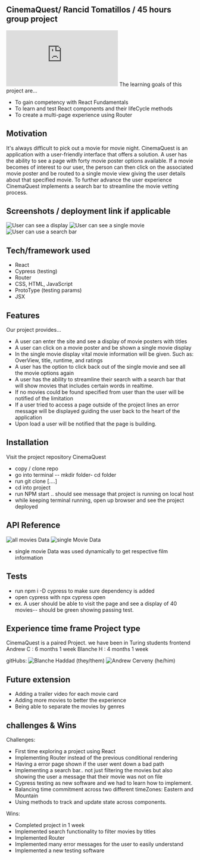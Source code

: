 ## CinemaQuest/ Rancid Tomatillos / 45 hours group project 
![Project requirements Rancid Tomatillos]( https://frontend.turing.edu/projects/module-3/rancid-tomatillos-v3.html)
The learning goals of this project are...
- To gain competency with React Fundamentals
- To learn and test React components and their lifeCycle methods
- To create a multi-page experience using Router 

## Motivation
It's always difficult to pick out a movie for movie night. CinemaQuest is an application with a user-friendly interface that offers a solution. A user has the ability to see a page with forty movie poster options available. If a movie becomes of interest to our user, the person can then click on the associated movie poster and be routed to a single movie view giving the user details about that specified movie. To further advance the user experience CinemaQuest implements a search bar to streamline the movie vetting process.  
 
## Screenshots / deployment link if applicable
![User can see a display](./src/assets/allMovies.gif)
![User can see a single movie](./src/assets/singleMovie.gif)
![User can use a search bar](./src/assets/searchBar.gif)
## Tech/framework used
- React 
- Cypress (testing)
- Router 
- CSS, HTML, JavaScript
- ProtoType (testing params)
- JSX

## Features
Our project provides...
- A user can enter the site and see a display of movie posters with titles
- A user can click on a movie poster and be shown a single movie display
- In the single movie display vital movie information will be given. Such as: OverView, title, runtime, and ratings 
- A user has the option to click back out of the single movie and see all the movie options again 
- A user has the ability to streamline their search with a search bar that will show movies that includes certain words in realtime. 
- If no movies could be found specified from user than the user will be notified of the limitation
- If a user tried to access a page outside of the project lines an error message will be displayed guiding the user back to the heart of the application
- Upon load a user will be notified that the page is building. 

## Installation
Visit the project repository CinemaQuest 
- copy / clone repo
- go into terminal -- mkdir folder- cd folder 
- run git clone [....]
- cd into project 
- run NPM start .. should see message that project is running on local host
- while keeping terminal running, open up browser and see the project deployed 

## API Reference
![all movies Data]('https://rancid-tomatillos.herokuapp.com/api/v2//movies')
![single Movie Data]('https://rancid-tomatillos.herokuapp.com/api/v2//movies/movies/:movie_id')
- single movie Data was used dynamically to get respective film information 


## Tests
- run npm i -D cypress to make sure dependency is added
- open cypress with npx cypress open 
- ex. A user should be able to visit the page and see a display of 40 movies-- should be green showing passing test. 
##   Experience time frame Project type 
 CinemaQuest is a paired Project. 
 we have been in Turing students frontend
 Andrew  C : 6 months 1 week
 Blanche H : 4 months 1 week
 
 gitHubs: 
 ![Blanche Haddad (they/them)]('https://github.com/BHaddad1')
 ![Andrew Cerveny (he/him)]('https://github.com/AndrewCerveny')

## Future extension
- Adding a trailer video for each movie card 
- Adding more movies to better the experience
- Being able to separate the movies by genres 

## challenges & Wins
Challenges:
- First time exploring a project using React
- Implementing Router instead of the previous conditional rendering
- Having a error page shown if the user went down a bad path
- Implementing a search bar.. not just filtering the movies but also showing the user a message that their movie was not on file
- Cypress testing as new software and we had to learn how to implement. 
- Balancing time commitment across two different timeZones: Eastern and Mountain
- Using methods to track and update state across components. 

Wins: 
- Completed project in 1 week
- Implemented search functionality to filter movies by titles
- Implemented Router
- Implemented many error messages for the user to easily understand
- Implemented a new testing software 
